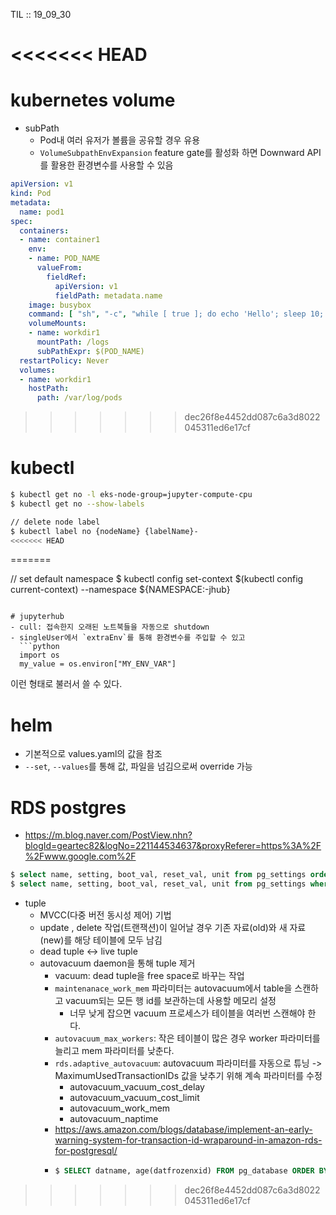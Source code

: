 TIL :: 19_09_30

<<<<<<< HEAD
=======
# kubernetes volume
- subPath
  - Pod내 여러 유저가 볼륨을 공유할 경우 유용
  - `VolumeSubpathEnvExpansion` feature gate를 활성화 하면 Downward API를 활용한 환경변수를 사용할 수 있음

```yml
apiVersion: v1
kind: Pod
metadata:
  name: pod1
spec:
  containers:
  - name: container1
    env:
    - name: POD_NAME
      valueFrom:
        fieldRef:
          apiVersion: v1
          fieldPath: metadata.name
    image: busybox
    command: [ "sh", "-c", "while [ true ]; do echo 'Hello'; sleep 10; done | tee -a /logs/hello.txt" ]
    volumeMounts:
    - name: workdir1
      mountPath: /logs
      subPathExpr: $(POD_NAME)
  restartPolicy: Never
  volumes:
  - name: workdir1
    hostPath:
      path: /var/log/pods
```

>>>>>>> dec26f8e4452dd087c6a3d8022045311ed6e17cf
# kubectl
```bash
$ kubectl get no -l eks-node-group=jupyter-compute-cpu
$ kubectl get no --show-labels

// delete node label
$ kubectl label no {nodeName} {labelName}-
<<<<<<< HEAD
```
=======

// set default namespace
$ kubectl config set-context $(kubectl config current-context) --namespace ${NAMESPACE:-jhub}
```

# jupyterhub
- cull: 접속한지 오래된 노트북들을 자동으로 shutdown
- singleUser에서 `extraEnv`를 통해 환경변수를 주입할 수 있고 
  ```python
  import os
  my_value = os.environ["MY_ENV_VAR"]
  ```
  이런 형태로 불러서 쓸 수 있다.

# helm
- 기본적으로 values.yaml의 값을 참조 
- `--set`, `--values`를 통해 값, 파일을 넘김으로써 override 가능

# RDS postgres
- https://m.blog.naver.com/PostView.nhn?blogId=geartec82&logNo=221144534637&proxyReferer=https%3A%2F%2Fwww.google.com%2F
```sql
$ select name, setting, boot_val, reset_val, unit from pg_settings order by name;
$ select name, setting, boot_val, reset_val, unit from pg_settings where name like 'max_%';
```
- tuple
  - MVCC(다중 버전 동시성 제어) 기법
  - update , delete 작업(트랜잭션)이 일어날 경우 기존 자료(old)와 새 자료(new)를 해당 테이블에 모두 남김
  - dead tuple <-> live tuple
  - autovacuum daemon을 통해 tuple 제거
    - vacuum: dead tuple을 free space로 바꾸는 작업
    - `maintenanace_work_mem` 파라미터는 autovacuum에서 table을 스캔하고 vacuum되는 모든 행 id를 보관하는데 사용할 메모리 설정
      - 너무 낮게 잡으면 vacuum 프로세스가 테이블을 여러번 스캔해야 한다.
    - `autovacuum_max_workers`: 작은 테이블이 많은 경우 worker 파라미터를 늘리고 mem 파라미터를 낮춘다.
    - `rds.adaptive_autovacuum`: autovacuum 파라미터를 자동으로 튜닝 -> MaximumUsedTransactionIDs 값을 낮추기 위해 계속 파라미터를 수정
      - autovacuum_vacuum_cost_delay
      - autovacuum_vacuum_cost_limit
      - autovacuum_work_mem
      - autovacuum_naptime
    - https://aws.amazon.com/blogs/database/implement-an-early-warning-system-for-transaction-id-wraparound-in-amazon-rds-for-postgresql/
    - ```sql
      $ SELECT datname, age(datfrozenxid) FROM pg_database ORDER BY age(datfrozenxid) desc limit 20;
      ```
>>>>>>> dec26f8e4452dd087c6a3d8022045311ed6e17cf
